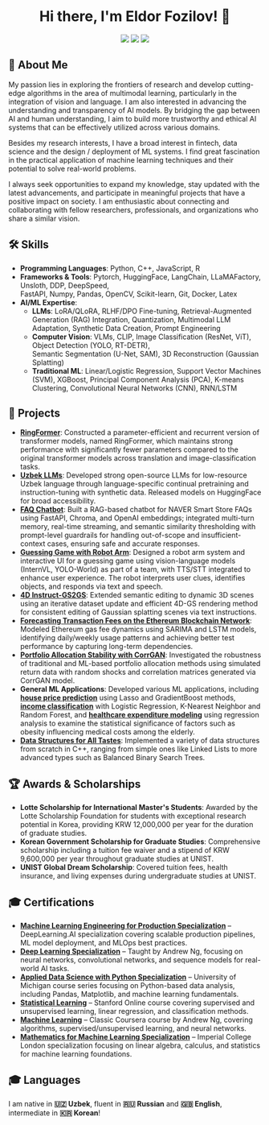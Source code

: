 <h1 align="center">Hi there, I'm Eldor Fozilov! 👋</h1>
<p align="center">
  <a href="https://github.com/eldor-fozilov"><img src="https://img.shields.io/github/followers/eldor-fozilov?label=Follow&style=social"></a>
  <a href="https://www.linkedin.com/in/eldor-fozilov"><img src="https://img.shields.io/badge/LinkedIn-Profile-blue?logo=linkedin"></a>
  <a href="mailto:eldorfozilov@gmail.com"><img src="https://img.shields.io/badge/Email-eldorfozilov%40gmail.com-red"></a>
</p>

## 🚀 About Me
My passion lies in exploring the frontiers of research and develop cutting-edge algorithms in the area of multimodal learning, particularly in the integration of vision and language. I am also interested in advancing the understanding and transparency of AI models. By bridging the gap between AI and human understanding, I aim to build more trustworthy and ethical AI systems that can be effectively utilized across various domains.

Besides my research interests, I have a broad interest in fintech, data science and the design / deployment of ML systems. I find great fascination in the practical application of machine learning techniques and their potential to solve real-world problems.

I always seek opportunities to expand my knowledge, stay updated with the latest advancements, and participate in meaningful projects that have a positive impact on society. I am enthusiastic about connecting and collaborating with fellow researchers, professionals, and organizations who share a similar vision.

## 🛠 Skills
- **Programming Languages**: Python, C++, JavaScript, R
- **Frameworks & Tools**: Pytorch, HuggingFace, LangChain, LLaMAFactory, Unsloth, DDP, DeepSpeed,\
FastAPI, Numpy, Pandas, OpenCV, Scikit-learn, Git, Docker, Latex
- **AI/ML Expertise**:
  - **LLMs**: LoRA/QLoRA, RLHF/DPO Fine-tuning, Retrieval-Augmented Generation (RAG) Integration, Quantization, Multimodal LLM Adaptation, Synthetic Data Creation, Prompt Engineering
  - **Computer Vision**: VLMs, CLIP, Image Classification (ResNet, ViT), Object Detection (YOLO, RT-DETR), \
    Semantic Segmentation (U-Net, SAM), 3D Reconstruction (Gaussian Splatting)
  - **Traditional ML**: Linear/Logistic Regression, Support Vector Machines (SVM), XGBoost, Principal Component Analysis (PCA), K-means Clustering, Convolutional Neural Networks (CNN), RNN/LSTM

## 🔬 Projects
 - **[RingFormer](https://github.com/eldor-fozilov/ringformer)**: Constructed a parameter-efficient and recurrent version of transformer models, named RingFormer, which maintains strong performance with significantly fewer parameters compared to the original transformer models across translation and image-classification tasks. 
 - **[Uzbek LLMs](https://huggingface.co/behbudiy)**: Developed strong open-source LLMs for low-resource Uzbek language through language-specific continual pretraining and instruction-tuning with synthetic data. Released models on HuggingFace for broad accessibility.
 - **[FAQ Chatbot](https://github.com/eldor-fozilov/faq-chatbot)**: Built a RAG-based chatbot for NAVER Smart Store FAQs using FastAPI, Chroma, and OpenAI embeddings; integrated multi-turn memory, real-time streaming, and semantic similarity thresholding with prompt-level guardrails for handling out-of-scope and insufficient-context cases, ensuring safe and accurate responses.
 - **[Guessing Game with Robot Arm](https://github.com/eldor-fozilov/guessing-game-with-robot)**: Designed a robot arm system and interactive UI for a guessing game using vision-language models (InternVL, YOLO-World) as part of a team, with TTS/STT integrated to enhance user experience. The robot interprets user clues, identifies objects, and responds via text and speech.
 - **[4D Instruct-GS2GS](https://github.com/eldor-fozilov/4d-editing)**: Extended semantic editing to dynamic 3D scenes using an iterative dataset update and efficient 4D-GS rendering method for consistent editing of Gaussian splatting scenes via text instructions. 
 - **[Forecasting Transaction Fees on the Ethereum Blockchain Network](https://github.com/eldor-fozilov/ethereum-gas-price-prediction)**: Modeled Ethereum gas fee dynamics using SARIMA and LSTM models, identifying daily/weekly usage patterns and achieving better test performance by capturing long-term dependencies.
 - **[Portfolio Allocation Stability with CorrGAN](https://github.com/eldor-fozilov/corrGAN-for-testing-the-stability-of-portfolio-allocation-methods)**: Investigated the robustness of traditional and ML-based portfolio allocation methods using simulated return data with random shocks and correlation matrices generated via CorrGAN model.
 - **General ML Applications**: Developed various ML applications, including **[house price prediction](https://github.com/eldor-fozilov/house-price-prediction)** using Lasso and GradientBoost methods, **[income classification](https://github.com/eldor-fozilov/data-mining/tree/main/final%20project)** with Logistic Regression, K-Nearest Neighbor and Random Forest, and **[healthcare expenditure modeling](https://github.com/eldor-fozilov/projects-in-R/tree/main/final_project)** using regression analysis to examine the statistical significance of factors such as obesity influencing medical costs among the elderly.
 - **[Data Structures for All Tastes](https://github.com/eldor-fozilov/data-structures-for-all-tastes)**: Implemented a variety of data structures from scratch in C++, ranging from simple ones like Linked Lists to more advanced types such as Balanced Binary Search Trees.

## 🏆 Awards & Scholarships
- **Lotte Scholarship for International Master's Students**: Awarded by the Lotte Scholarship Foundation for students with exceptional research potential in Korea, providing KRW 12,000,000 per year for the duration of graduate studies.
- **Korean Government Scholarship for Graduate Studies**: Comprehensive scholarship including a tuition fee waiver and a stipend of KRW 9,600,000 per year throughout graduate studies at UNIST.
- **UNIST Global Dream Scholarship**: Covered tuition fees, health insurance, and living expenses during undergraduate studies at UNIST.

## 🎓 Certifications
- **[Machine Learning Engineering for Production Specialization](https://github.com/eldor-fozilov/first-dance-with-MLOps)** – DeepLearning.AI specialization covering scalable production pipelines, ML model deployment, and MLOps best practices.
- **[Deep Learning Specialization](https://github.com/eldor-fozilov/my-first-steps-into-deep-learning)** – Taught by Andrew Ng, focusing on neural networks, convolutional networks, and sequence models for real-world AI tasks.
- **[Applied Data Science with Python Specialization](https://github.com/eldor-fozilov/applied-data-science-with-python)** – University of Michigan course series focusing on Python-based data analysis, including Pandas, Matplotlib, and machine learning fundamentals.
- **[Statistical Learning](https://courses.edx.org/certificates/59f809113f1248c3a70a18f62dccc495)** – Stanford Online course covering supervised and unsupervised learning, linear regression, and classification methods.
- **[Machine Learning](https://github.com/eldor-fozilov/machine-learning-course-stanford)** – Classic Coursera course by Andrew Ng, covering algorithms, supervised/unsupervised learning, and neural networks.
- **[Mathematics for Machine Learning Specialization](https://www.coursera.org/account/accomplishments/specialization/certificate/R5GU7JE75P8V)** – Imperial College London specialization focusing on linear algebra, calculus, and statistics for machine learning foundations.

## 🎓 Languages
I am native in **🇺🇿 Uzbek**, fluent in **🇷🇺 Russian** and **🇬🇧 English**, intermediate in **🇰🇷 Korean**!
